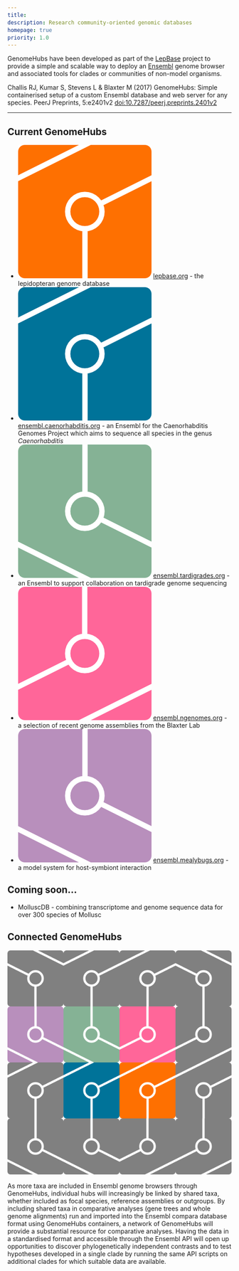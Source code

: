 ```yaml
---
title:
description: Research community-oriented genomic databases
homepage: true
priority: 1.0
---
```


GenomeHubs have been developed as part of the [LepBase](http://lepbase.org) project to provide a simple and scalable way to deploy an [Ensembl](http://www.ensembl.org) genome browser and associated tools for clades or communities of non-model organisms.

Challis RJ, Kumar S, Stevens L & Blaxter M (2017) GenomeHubs: Simple containerised setup of a custom Ensembl database and web server for any species. PeerJ Preprints, 5:e2401v2 [doi:10.7287/peerj.preprints.2401v2](https://doi.org/10.7287/peerj.preprints.2401v2)
<hr/>

## Current GenomeHubs

* ![lepbase](lepbase.png) [lepbase.org](http://lepbase.org) - the lepidopteran genome database
* ![cgp](cgp.png) [ensembl.caenorhabditis.org](http://ensembl.caenorhabditis.org) - an Ensembl for the Caenorhabditis Genomes Project which aims to sequence all species in the genus *Caenorhabditis*
* ![tardibase](tardibase.png) [ensembl.tardigrades.org](http://ensembl.tardigrades.org) - an Ensembl to support collaboration on tardigrade genome sequencing
* ![ngenomes](ngenomes.png) [ensembl.ngenomes.org](http://ensembl.ngenomes.org) - a selection of recent genome assemblies from the Blaxter Lab
* ![mealybugbase](mealybugbase.png) [ensembl.mealybugs.org](http://ensembl.mealybugs.org) - a model system for host-symbiont interaction

## Coming soon...
* MolluscDB - combining transcriptome and genome sequence data for over 300 species of Mollusc

## Connected GenomeHubs

![Linking GenomeHubs](genomehubs-logo-multi.png)

As more taxa are included in Ensembl genome browsers through GenomeHubs, individual hubs will increasingly be linked by shared taxa, whether included as focal species, reference assemblies or outgroups.
By including shared taxa in comparative analyses (gene trees and whole genome alignments) run and imported into the Ensembl compara database format using GenomeHubs containers, a
network of GenomeHubs will provide a substantial resource for comparative analyses. Having the data in a standardised format and accessible through the Ensembl API will open up opportunities to discover
phylogenetically independent contrasts and to test hypotheses developed in a single clade by running the same API scripts on additional clades for which suitable data are available.
